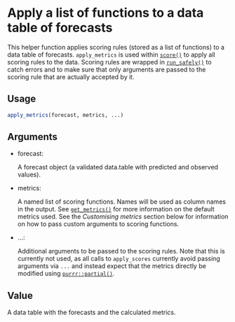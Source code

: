 # Apply a list of functions to a data table of forecasts

This helper function applies scoring rules (stored as a list of
functions) to a data table of forecasts. `apply_metrics` is used within
[`score()`](https://epiforecasts.io/scoringutils/dev/reference/score.md)
to apply all scoring rules to the data. Scoring rules are wrapped in
[`run_safely()`](https://epiforecasts.io/scoringutils/dev/reference/run_safely.md)
to catch errors and to make sure that only arguments are passed to the
scoring rule that are actually accepted by it.

## Usage

``` r
apply_metrics(forecast, metrics, ...)
```

## Arguments

- forecast:

  A forecast object (a validated data.table with predicted and observed
  values).

- metrics:

  A named list of scoring functions. Names will be used as column names
  in the output. See
  [`get_metrics()`](https://epiforecasts.io/scoringutils/dev/reference/get_metrics.md)
  for more information on the default metrics used. See the *Customising
  metrics* section below for information on how to pass custom arguments
  to scoring functions.

- ...:

  Additional arguments to be passed to the scoring rules. Note that this
  is currently not used, as all calls to `apply_scores` currently avoid
  passing arguments via `...` and instead expect that the metrics
  directly be modified using
  [`purrr::partial()`](https://purrr.tidyverse.org/reference/partial.html).

## Value

A data table with the forecasts and the calculated metrics.
